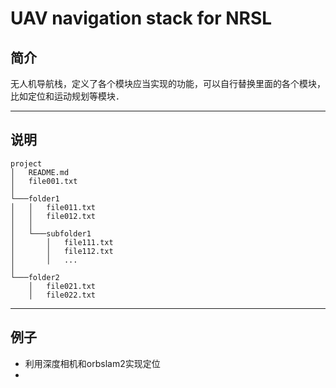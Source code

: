UAV navigation stack for NRSL
==============================
## 简介
无人机导航栈，定义了各个模块应当实现的功能，可以自行替换里面的各个模块，比如定位和运动规划等模块．

-------
## 说明
```
project
│   README.md
│   file001.txt    
│
└───folder1
│   │   file011.txt 
│   │   file012.txt
│   │
│   └───subfolder1
│       │   file111.txt
│       │   file112.txt
│       │   ...
│   
└───folder2
    │   file021.txt
    │   file022.txt
```

-----
## 例子

- 利用深度相机和orbslam2实现定位
- 

